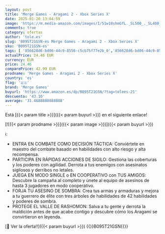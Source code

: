 ```yaml
---
layout: post
title: 'Merge Games - Aragami 2 - Xbox Series X'
date: 2025-01-20 13:04:59
image: 'https://m.media-amazon.com/images/I/51w10shmGfL._SL500_._SL400_.jpg'
comments: true
category: ofertas
author: 'tole.es'
slug: 'B095T21GSN-es Merge Games - Aragami 2 - Xbox Series X'
sku: 'B095T21GSN-es'
tags: [ '856628d6-bd06-44c9-8556-c5cb75f77e2b_0','856628d6-bd06-44c9-8556-c5cb75f77e2b_4401','Arborist Merchandising Root','Hardware y juegos para Xbox One','Hardware y juegos para Xbox Series X y S','Juegos para Xbox One','Juguetes','Juguetes electrónicos','Juguetes y juegos','Ofertas y Precios destacados en Videojuegos','Self Service','Special Features Stores','Videojuegos','Videojuegos para niños','merge games','xbox','🇪🇸', ]
actualPrice: 24.46 EUR
currency: EUR
price: 24.46
comparePrice: 42.99 EUR
prodname: 'Merge Games - Aragami 2 - Xbox Series X'
country: 'es'
flag: '🇪🇸'
brand: 'Merge Games'
buyurl: 'https://www.amazon.es/dp/B095T21GSN/?tag=tolees-21'
descuento: '43.10'
average: '31.4688888888888'
---
```


Está [{{< param title >}}]({{< param buyurl >}}) en el siguiente enlace!

[![{{< param prodname >}}]({{< param image >}})]({{< param buyurl >}})

ℹ️:

- ENTRA EN COMBATE COMO DECISIÓN TÁCTICA: Conviértete en maestro del combate basado en habilidades con alto riesgo y alta recompensa.
- PARTICIPA EN RÁPIDAS ACCIONES DE SIGILO: Gestiona las coberturas y los poderes con agilidad. Derrota a tus enemigos con asesinatos sigilosos y derribos no letales.
- JUEGA EN MODO SINGLE o EN COOPERATIVO con TUS AMIGOS: Descubre la campaña al completo y únete al equipo de asesinos de hasta 3 jugadores en modo cooperativo.
- FORJA TU ASESINO DE SOMBRA: Crea tus armas y armaduras y mejora a tu guerrero de élite con tres árboles de habilidades de 42 habilidades y poderes de sombra.
- PROTEGE EL VALLE DE RASHOMON: Salva a tu gente y derrota la maldición antes de que acabe contigo y descubre cómo los Aragami se convirtieron en leyenda.

[🛒 Ver la oferta!!]({{< param buyurl >}})
{{<world>}}B095T21GSN{{</world>}}
